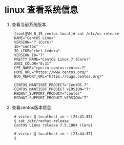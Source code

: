 # linux 查看系统信息 #

1. 查看当前系统版本

		[root@VM_0_15_centos local]# cat /etc/os-release 
		NAME="CentOS Linux"
		VERSION="7 (Core)"
		ID="centos"
		ID_LIKE="rhel fedora"
		VERSION_ID="7"
		PRETTY_NAME="CentOS Linux 7 (Core)"
		ANSI_COLOR="0;31"
		CPE_NAME="cpe:/o:centos:centos:7"
		HOME_URL="https://www.centos.org/"
		BUG_REPORT_URL="https://bugs.centos.org/"
		
		CENTOS_MANTISBT_PROJECT="CentOS-7"
		CENTOS_MANTISBT_PROJECT_VERSION="7"
		REDHAT_SUPPORT_PRODUCT="centos"
		REDHAT_SUPPORT_PRODUCT_VERSION="7"

2. 查看centos版本信息

		# victor @ localhost in ~ [23:41:53] 
		$ cat /etc/redhat-release
		CentOS Linux release 7.5.1804 (Core) 
		
		# victor @ localhost in ~ [23:44:32] 
		$ 